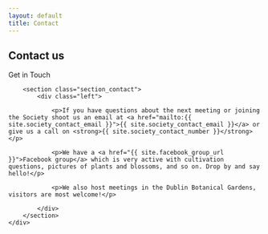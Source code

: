 ```yaml
---
layout: default
title: Contact
---
```

<div class="pagebackground clearfix">
    <div class="container">
        <section class="background_pages banner_about">
            <div class="contact_header">
                <h2>
                    Contact us
                </h2>
                <p class="moto"> Get in Touch</p>
            </div>
        </section>

        <section class="section_contact">
            <div class="left">

                <p>If you have questions about the next meeting or joining the Society shoot us an email at <a href="mailto:{{ site.society_contact_email }}">{{ site.society_contact_email }}</a> or give us a call on <strong>{{ site.society_contact_number }}</strong></p>

                <p>We have a <a href="{{ site.facebook_group_url }}">Facebook group</a> which is very active with cultivation questions, pictures of plants and blossoms, and so on. Drop by and say hello!</p>

                <p>We also host meetings in the Dublin Botanical Gardens, visitors are most welcome!</p>

            </div>
        </section>
    </div>
</div>